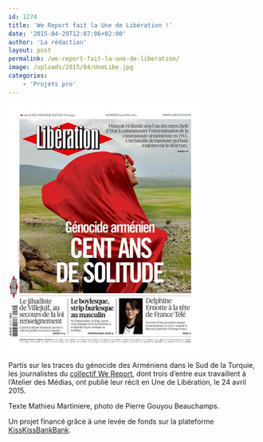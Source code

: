 ```yaml
---
id: 1274
title: 'We Report fait la Une de Libération !'
date: '2015-04-29T12:07:06+02:00'
author: 'La rédaction'
layout: post
permalink: /we-report-fait-la-une-de-liberation/
image: /uploads/2015/04/UneLibe.jpg
categories:
    - 'Projets pro'
---
```


[![UneLibe](/uploads/2015/04/UneLibe.jpg)](/uploads/2015/04/UneLibe.jpg)

Partis sur les traces du génocide des Arméniens dans le Sud de la Turquie, les journalistes du [collectif We Report](http://www.wereport.fr/), dont trois d’entre eux travaillent à l’Atelier des Médias, ont publié leur récit en Une de Libération, le 24 avril 2015.

Texte Mathieu Martiniere, photo de Pierre Gouyou Beauchamps.

Un projet financé grâce à une levée de fonds sur la plateforme [KissKissBankBank](http://www.kisskissbankbank.com/aksor-le-retour-des-enfants-armeniens).